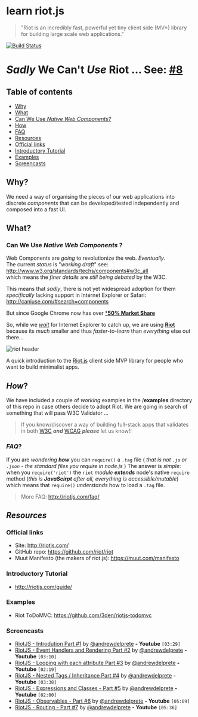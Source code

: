 # learn riot.js

> "Riot is an incredibly fast, powerful yet tiny client side (MV*)
library for building large scale web applications."

[![Build Status](https://travis-ci.org/dwyl/learn-riot.svg)](https://travis-ci.org/dwyl/learn-riot)

# *Sadly* We Can't *Use* Riot ... See: [#8](https://github.com/dwyl/learn-riot/issues/8)

## Table of contents

- [Why](#why)
- [What](#what)
 -  [Can We Use *Native Web Components?*](#can-we-use-native-web-components)
- [How](#how)
- [FAQ](#faq)
- [Resources](#resources)
 - [Official links](#official-links)
 - [Introductory Tutorial](#introductory-tutorial)
 - [Examples](#examples)
 - [Screencasts](#screencasts)

## Why?

We need a way of organising the pieces of our web applications
into discrete *components* that can be developed/tested independently
and composed into a fast UI.

## What?

### Can We Use *Native Web Components* ?

Web Components are *going* to revolutionize the web. *Eventually*.  
The current *status* is "*working draft*" see: http://www.w3.org/standards/techs/components#w3c_all  
which means the *finer details* are *still being debated* by the W3C.

This means that *sadly*, there is not yet widespread adoption for them *specifically* lacking support in Internet Explorer or Safari: http://caniuse.com/#search=components

But since Google Chrome now has over [***50% Market Share**](http://www.sitepoint.com/browser-trends-august-2015-chrome-exceeds-50)

So, while we [*wait*](http://www.2ality.com/2015/08/web-component-status.html)
for Internet Explorer to catch up, we are using [**Riot**](http://riotjs.com) because its *much* smaller and
thus *faster-to-learn* than *everything* else out there...

![riot header](https://cloud.githubusercontent.com/assets/194400/10937086/7c62bab4-82e8-11e5-89e8-5e41f7864734.png)

A quick introduction to the [Riot.js](https://muut.com/riotjs) client side MVP library for people who want to build minimalist apps.


## *How*?

We have included a couple of *working* examples in the /**examples**
directory of this repo in case others decide to adopt Riot.
We are going in search of something that will pass W3C Validator ...

> If you know/discover a way of building full-stack apps that
validates in both [W3C](https://validator.w3.org/) ***and*** [WCAG](https://en.wikipedia.org/wiki/Web_Content_Accessibility_Guidelines) ***please*** let us know!!

### *FAQ*?

If you are *wondering* ***how*** you can `require()` a `.tag` file
( *that is not `.js` or `.json` -
  the standard files you require in node.js* )
The answer is *simple*: when you `require('riot')`
the `riot` *module* ***extends*** node's native `require` method
(*this is* ***JavaScirpt*** *after all, everything is accessible/mutable*)
which means that `require()` *understands* how to load a `.tag` file.

> More FAQ: http://riotjs.com/faq/


## *Resources*

### Official links

- Site: http://riotjs.com/
- GitHub repo: https://github.com/riot/riot
- Muut Manifesto (the makers of riot.js): https://muut.com/manifesto

### Introductory Tutorial
- http://riotjs.com/guide/

### Examples

- Riot ToDoMVC: https://github.com/3den/riotjs-todomvc

### Screencasts

- [RiotJS - Introdution Part #1](https://www.youtube.com/watch?v=ZHmJ_gcZ8Fw) by [@andrewdelprete](https://github.com/andrewdelprete) **- Youtube** `[03:29]`
- [RiotJS - Event Handlers and Rendering Part #2](https://www.youtube.com/watch?v=FPmAZD9QRQw) by [@andrewdelprete](https://github.com/andrewdelprete) **- Youtube** `[03:10]`
- [RiotJS - Looping with each attribute Part #3](https://www.youtube.com/watch?v=VDKenvP5TyM) by [@andrewdelprete](https://github.com/andrewdelprete) **- Youtube** `[02:19]`
- [RiotJS - Nested Tags / Inheritance Part #4](https://www.youtube.com/watch?v=DzyaPZCrQ-A) by [@andrewdelprete](https://github.com/andrewdelprete) **- Youtube** `[03:38]`
- [RiotJS - Expressions and Classes - Part #5](https://www.youtube.com/watch?v=_a4OSbPSUEE) by [@andrewdelprete](https://github.com/andrewdelprete) **- Youtube** `[02:00]`
- [RiotJS - Observables - Part #6](https://www.youtube.com/watch?v=CHBQtqNtEhM) by [@andrewdelprete](https://github.com/andrewdelprete) **- Youtube** `[05:09]`
- [RiotJS - Routing - Part #7](https://www.youtube.com/watch?v=1Q9Nad1Mu6A) by [@andrewdelprete](https://github.com/andrewdelprete) **- Youtube** `[05:36]`

